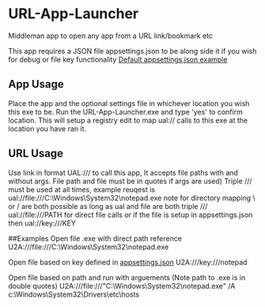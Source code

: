 # URL-App-Launcher
Middleman app to open any app from a URL link/bookmark etc

This app requires a JSON file appsettings.json to be along side it if you wish for debug or file key functionality
[Default appsettings.json example](https://github.com/Frooodle/URL-App-Launcher/blob/main/Defaultappsettings.json)

## App Usage
Place the app and the optional settings file in whichever location you wish this exe to be. 
Run the URL-App-Launcher.exe and type 'yes' to confirm location.
This will setup a registry edit to map ual:// calls to this exe at the location you have ran it.

## URL Usage
Use link in format UAL:/// to call this app, It accepts file paths with and without args. File path and file must be in quotes if args are used)
Triple /// must be used at all times, example reuqest is ual://file:///C:\\Windows\\System32\\notepad.exe note for directory mapping \\ or / are both possible as long as ual and file are both triple ///
ual://file:///PATH for direct file calls or if the file is setup in appsettings.json then ual://key:///KEY

##Examples
Open file .exe with direct path reference
U2A:///file:///C:\\Windows\\System32\\notepad.exe

Open file based on key defined in [appsettings.json](https://github.com/Frooodle/URL-App-Launcher/blob/main/Defaultappsettings.json)
U2A:///key:///notepad

Open file based on path and run with arguements (Note path to .exe is in double quotes)
U2A:///file:///"C:\\Windows\\System32\\notepad.exe" /A c:\Windows\System32\Drivers\etc\hosts